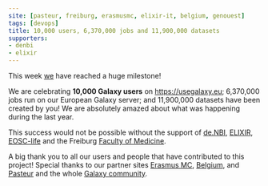 ```yaml
---
site: [pasteur, freiburg, erasmusmc, elixir-it, belgium, genouest]
tags: [devops]
title: 10,000 users, 6,370,000 jobs and 11,900,000 datasets
supporters:
- denbi
- elixir
---
```


This week [we](/freiburg/people) have reached a huge milestone! 

We are celebrating **10,000 Galaxy users** on https://usegalaxy.eu; 6,370,000 jobs run on our European Galaxy server; and 11,900,000 datasets have been created by you! We are absolutely amazed about what was happening during the last year.

This success would not be possible without the support of [de.NBI](https://www.denbi.de/), [ELIXIR](http://elixir-europe.org/), [EOSC-life](https://www.eosc-portal.eu/eosc-life) and the Freiburg [Faculty of Medicine](http://www.med.uni-freiburg.de).

A big thank you to all our users and people that have contributed to this project! Special thanks to our partner sites [Erasmus MC](https://galaxyproject.eu/erasmusmc/), [Belgium](https://galaxyproject.eu/vib/), and [Pasteur](https://galaxyproject.eu/pasteur/) and the whole [Galaxy community](https://galaxyproject.org/community/).
